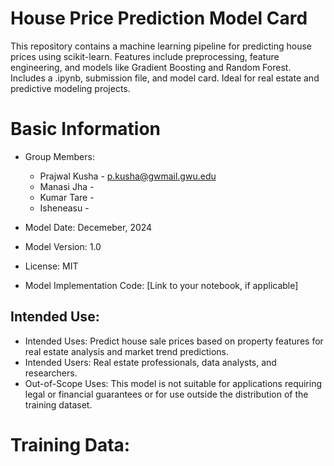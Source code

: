 # House Price Prediction Model Card

This repository contains a machine learning pipeline for predicting house prices using scikit-learn. Features include preprocessing, feature engineering, and models like Gradient Boosting and Random Forest. Includes a .ipynb, submission file, and model card. Ideal for real estate and predictive modeling projects.

# Basic Information
* Group Members:
   * Prajwal Kusha - p.kusha@gwmail.gwu.edu
   * Manasi Jha -
   * Kumar Tare -
   * Isheneasu -
     
* Model Date: Decemeber, 2024
* Model Version: 1.0
* License: MIT 
* Model Implementation Code: [Link to your notebook, if applicable]

## Intended Use:
* Intended Uses: Predict house sale prices based on property features for real estate analysis and market trend predictions.
* Intended Users: Real estate professionals, data analysts, and researchers.
* Out-of-Scope Uses: This model is not suitable for applications requiring legal or financial guarantees or for use outside the distribution of the training dataset.

# Training Data: 
